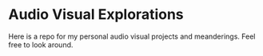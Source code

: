 # Audio Visual Explorations
Here is a repo for my personal audio visual projects and meanderings.
Feel free to look around.
